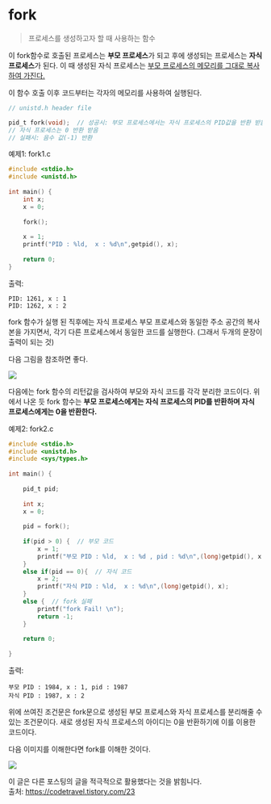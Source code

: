 # fork
   
> 프로세스를 생성하고자 할 때 사용하는 함수

이 fork함수로 호출된 프로세스는 **부모 프로세스**가 되고 후에 생성되는 프로세스는 **자식 프로세스**가 된다. 이 때 생성된 자식 프로세스는 <u>부모 프로세스의 메모리를 그대로 복사하여 가진다.</u>   
    
이 함수 호출 이후 코드부터는 각자의 메모리를 사용하여 실행된다.

```C
// unistd.h header file

pid_t fork(void);  // 성공시: 부모 프로세스에서는 자식 프로세스의 PID값을 반환 받음.
// 자식 프로세스는 0 반환 받음
// 실패시: 음수 값(-1) 반환
```

예제1: fork1.c

```C
#include <stdio.h>
#include <unistd.h>
 
int main() {
    int x;
    x = 0;
     
    fork();
     
    x = 1;
    printf("PID : %ld,  x : %d\n",getpid(), x);
     
    return 0;
}
```

출력:
```   
PID: 1261, x : 1   
PID: 1262, x : 2
```   
   
fork 함수가 실행 된 직후에는 자식 프로세스 부모 프로세스와 동일한 주소 공간의 복사본을 가지면서, 각기 다른 프로세스에서 동일한 코드를 실행한다. (그래서 두개의 문장이 출력이 되는 것)   
   
다음 그림을 참조하면 좋다.   
   
<img src="https://t1.daumcdn.net/cfile/tistory/998B843A5A646DCF0C">
   
다음에는 fork 함수의 리턴값을 검사하여 부모와 자식 코드를 각각 분리한 코드이다. 위에서 나온 듯 fork 함수는 **부모 프로세스에게는 자식 프로세스의 PID를 반환하며 자식 프로세스에게는 0을 반환한다.**   
   
예제2: fork2.c

```C
#include <stdio.h>
#include <unistd.h>
#include <sys/types.h>
 
int main() {
     
    pid_t pid;
     
    int x;
    x = 0;
     
    pid = fork();
     
    if(pid > 0) {  // 부모 코드
        x = 1;
        printf("부모 PID : %ld,  x : %d , pid : %d\n",(long)getpid(), x, pid);
    }
    else if(pid == 0){  // 자식 코드
        x = 2;
        printf("자식 PID : %ld,  x : %d\n",(long)getpid(), x);
    }
    else {  // fork 실패
        printf("fork Fail! \n");
        return -1;
    }
     
    return 0;
 
}
```

출력:
```   
부모 PID : 1984, x : 1, pid : 1987
자식 PID : 1987, x : 2   
```   

위에 쓰여진 조건문은 fork문으로 생성된 부모 프로세스와 자식 프로세스를 분리해줄 수 있는 조건문이다. 새로 생성된 자식 프로세스의 아이디는 0을 반환하기에 이를 이용한 코드이다.   
   
다음 이미지를 이해한다면 fork를 이해한 것이다.   

<img src="https://t1.daumcdn.net/cfile/tistory/99AF5F3A5A646DDB38">

이 글은 다른 포스팅의 글을 적극적으로 활용했다는 것을 밝힘니다.   
출처: https://codetravel.tistory.com/23





